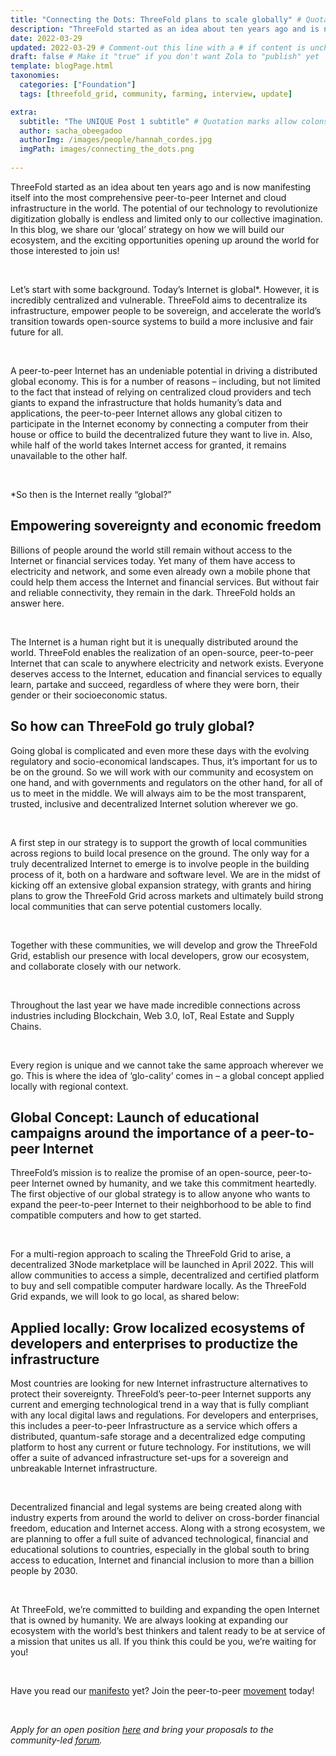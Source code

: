 ```yaml
---
title: "Connecting the Dots: ThreeFold plans to scale globally" # Quotation marks allow colons, semicolons, etc.
description: "ThreeFold started as an idea about ten years ago and is now manifesting itself into the most comprehensive peer-to-peer Internet and cloud infrastructure in the world. The potential of our technology to revolutionize digitization globally is endless and limited only to our collective imagination." # Quotation marks allow colons, semicolons, etc.
date: 2022-03-29
updated: 2022-03-29 # Comment-out this line with a # if content is unchanged
draft: false # Make it "true" if you don't want Zola to "publish" yet
template: blogPage.html
taxonomies:
  categories: ["Foundation"]
  tags: [threefold_grid, community, farming, interview, update]

extra:
  subtitle: "The UNIQUE Post 1 subtitle" # Quotation marks allow colons, semicolons, etc.
  author: sacha_obeegadoo
  authorImg: /images/people/hannah_cordes.jpg
  imgPath: images/connecting_the_dots.png
  
---
```


ThreeFold started as an idea about ten years ago and is now manifesting itself into the most comprehensive peer-to-peer Internet and cloud infrastructure in the world. The potential of our technology to revolutionize digitization globally is endless and limited only to our collective imagination. In this blog, we share our ‘glocal’ strategy on how we will build our ecosystem, and the exciting opportunities opening up around the world for those interested to join us!

<br/>

Let’s start with some background. Today’s Internet is global*. However, it is incredibly centralized and vulnerable. ThreeFold aims to decentralize its infrastructure,  empower people to be sovereign, and accelerate the world’s transition towards open-source systems to build a more inclusive and fair future for all. 

<br/>

A peer-to-peer Internet has an undeniable potential in driving a distributed global economy. This is for a number of reasons – including, but not limited to the fact that instead of relying on centralized cloud providers and tech giants to expand the infrastructure that holds humanity’s data and applications, the peer-to-peer Internet allows any global citizen to participate in the Internet economy by connecting a computer from their house or office to build the decentralized future they want to live in.  Also, while half of the world takes Internet access for granted, it remains  unavailable to the other half.

<br/>

*So then is the Internet really “global?”

## Empowering sovereignty and economic freedom

Billions of people around the world still remain without access to the Internet or financial services today. Yet many of them have access to electricity and network, and some even already own a mobile phone that could help them access the Internet and financial services. But without fair and reliable connectivity, they remain in the dark. ThreeFold holds an answer here.

<br/>

The Internet is a human right but it is unequally distributed around the world. ThreeFold enables the realization of an open-source, peer-to-peer Internet that can scale to anywhere electricity and network exists. Everyone deserves access to the Internet, education and financial services to equally learn, partake and succeed, regardless of where they were born, their gender or their socioeconomic status.

## So how can ThreeFold go truly global?

Going global is complicated and even more these days with the evolving regulatory and socio-economical landscapes. Thus, it’s important for us to be on the ground. So we will work with our community and ecosystem on one hand, and with governments and regulators on the other hand, for all of us to meet in the middle. We will always aim to be the most transparent, trusted, inclusive and decentralized Internet solution wherever we go. 

<br/>

A first step in our strategy is to support the growth of local communities across regions to build local presence on the ground. The only way for a truly decentralized Internet to emerge is to involve people in the building process of it, both on a hardware and software level. We are in the midst of kicking off an extensive global expansion strategy, with grants and hiring plans to grow the ThreeFold Grid across markets and ultimately build strong local communities that can serve potential customers locally. 

<br/>

Together with these communities, we will develop and grow the ThreeFold Grid, establish our presence with local developers, grow our ecosystem, and collaborate closely with our network.

<br/>

Throughout the last year we have made incredible connections across industries including Blockchain, Web 3.0, IoT, Real Estate and Supply Chains.

<br/>

Every region is unique and we cannot take the same approach wherever we go. This is where the idea of ‘glo-cality’ comes in – a global concept applied locally with regional context.

## Global Concept: Launch of educational campaigns around the importance of a peer-to-peer Internet

ThreeFold’s mission is to realize the promise of an open-source, peer-to-peer Internet owned by humanity, and we take this commitment heartedly. The first objective of our global strategy is to allow anyone who wants to expand the peer-to-peer Internet to their neighborhood to be able to find compatible computers and how to get started. 

<br/>

For a multi-region approach to scaling the ThreeFold Grid to arise, a decentralized 3Node marketplace will be launched in April 2022. This will allow communities to access a simple, decentralized and certified platform to buy and sell compatible computer hardware locally. As the ThreeFold Grid expands, we will look to go local, as shared below:  

## Applied locally: Grow localized ecosystems of developers and enterprises  to productize the infrastructure

Most countries are looking for new Internet infrastructure alternatives to protect their sovereignty. ThreeFold’s peer-to-peer Internet supports any current and emerging technological trend in a way that is fully compliant with any local digital laws and regulations. For developers and  enterprises, this includes a peer-to-peer Infrastructure as a service which offers a distributed, quantum-safe storage and a decentralized edge computing platform to host any current or future technology. For institutions, we will offer a suite of advanced infrastructure set-ups for a sovereign and unbreakable Internet infrastructure. 

<br/>

Decentralized financial and legal systems are being created along with industry experts from around the world to deliver on cross-border financial freedom, education and Internet access. Along with a strong ecosystem, we are planning to offer a full suite of advanced technological, financial and educational solutions to countries, especially in the global south to bring access to education, Internet and financial inclusion to more than a billion people by 2030.

<br/>

At ThreeFold, we’re committed to building and expanding the open Internet that is owned by humanity. We are always looking at expanding our ecosystem with the world’s best thinkers and talent ready to be at service of a mission that unites us all. If you think this could be you, we’re waiting for you! 

<br/>

Have you read our [manifesto](https://threefold.io/blog/post/realizing_the_promise/) yet? Join the peer-to-peer [movement](https://t.me/threefold) today!

<br/>

*Apply for an open position [here](https://threefold.io/careers) and bring your proposals to the community-led [forum](https://forum.threefold.io/t/about-the-join-the-fold-category/2570).*
